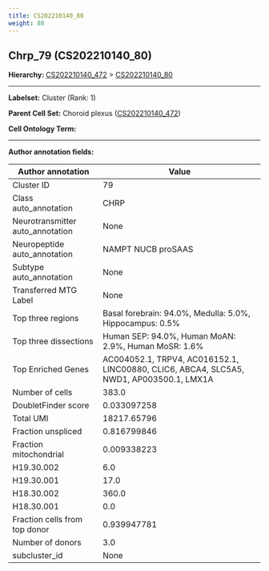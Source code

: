 ```yaml
---
title: CS202210140_80
weight: 80
---
```

## Chrp_79 (CS202210140_80)
<b>Hierarchy: </b>
[CS202210140_472](cell_sets/CS202210140_472.md) >
[CS202210140_80](cell_sets/CS202210140_80.md)

---


**Labelset:** Cluster (Rank: 1)

**Parent Cell Set:** Choroid plexus ([CS202210140_472](cell_sets/CS202210140_472.md))



**Cell Ontology Term:** 

[MARKER GENES.]: #


---

[TRANSFERRED ANNOTATIONS.]: #


[AUTHOR ANNOTATION FIELDS.]: #


**Author annotation fields:**

| Author annotation | Value |
|-------------------|-------|
|Cluster ID|79|
|Class auto_annotation|CHRP|
|Neurotransmitter auto_annotation|None|
|Neuropeptide auto_annotation|NAMPT NUCB proSAAS|
|Subtype auto_annotation|None|
|Transferred MTG Label|None|
|Top three regions|Basal forebrain: 94.0%, Medulla: 5.0%, Hippocampus: 0.5%|
|Top three dissections|Human SEP: 94.0%, Human MoAN: 2.9%, Human MoSR: 1.6%|
|Top Enriched Genes|AC004052.1, TRPV4, AC016152.1, LINC00880, CLIC6, ABCA4, SLC5A5, NWD1, AP003500.1, LMX1A|
|Number of cells|383.0|
|DoubletFinder score|0.033097258|
|Total UMI|18217.65796|
|Fraction unspliced|0.816799846|
|Fraction mitochondrial|0.009338223|
|H19.30.002|6.0|
|H19.30.001|17.0|
|H18.30.002|360.0|
|H18.30.001|0.0|
|Fraction cells from top donor|0.939947781|
|Number of donors|3.0|
|subcluster_id|None|
